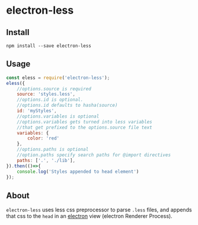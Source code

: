 electron-less
=============

Install
-------

`npm install --save electron-less`

Usage
-----

```javascript
const eless = require('electron-less');
eless({
    //options.source is required
    source: 'styles.less',
    //options.id is optional.
    //options.id defaults to hasha(source)
    id: 'myStyles',
    //options.variables is optional
    //options.variables gets turned into less variables
    //that get prefixed to the options.source file text
    variables: {
        color: 'red'
    },
    //options.paths is optional
    //option.paths specify search paths for @import directives
    paths: ['.', './lib'],
}).then(()=>{
    console.log('Styles appended to head element')
});
```

About
-----

`electron-less` uses less css preprocessor to parse `.less` files, and appends that css to the `head` in an [electron](https://electron.atom.io/) view (electron Renderer Process).

